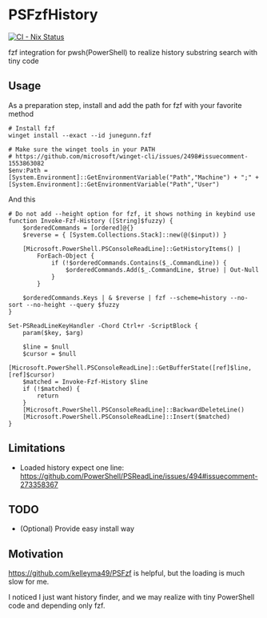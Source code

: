 # PSFzfHistory

[![CI - Nix Status](https://github.com/kachick/PSFzfHistory/actions/workflows/ci-nix.yml/badge.svg?branch=main)](https://github.com/kachick/PSFzfHistory/actions/workflows/ci-nix.yml?query=branch%3Amain+)

fzf integration for pwsh(PowerShell) to realize history substring search with tiny code

## Usage

As a preparation step, install and add the path for fzf with your favorite method

```pwsh
# Install fzf
winget install --exact --id junegunn.fzf

# Make sure the winget tools in your PATH
# https://github.com/microsoft/winget-cli/issues/2498#issuecomment-1553863082
$env:Path = [System.Environment]::GetEnvironmentVariable("Path","Machine") + ";" + [System.Environment]::GetEnvironmentVariable("Path","User")
```

And this

```pwsh
# Do not add --height option for fzf, it shows nothing in keybind use
function Invoke-Fzf-History ([String]$fuzzy) {
    $orderedCommands = [ordered]@{}
    $reverse = { [System.Collections.Stack]::new(@($input)) }

    [Microsoft.PowerShell.PSConsoleReadLine]::GetHistoryItems() |
        ForEach-Object {
            if (!$orderedCommands.Contains($_.CommandLine)) {
                $orderedCommands.Add($_.CommandLine, $true) | Out-Null
            }
        }

    $orderedCommands.Keys | & $reverse | fzf --scheme=history --no-sort --no-height --query $fuzzy
}

Set-PSReadLineKeyHandler -Chord Ctrl+r -ScriptBlock {
    param($key, $arg)

    $line = $null
    $cursor = $null
    [Microsoft.PowerShell.PSConsoleReadLine]::GetBufferState([ref]$line, [ref]$cursor)
    $matched = Invoke-Fzf-History $line
    if (!$matched) {
        return
    }
    [Microsoft.PowerShell.PSConsoleReadLine]::BackwardDeleteLine()
    [Microsoft.PowerShell.PSConsoleReadLine]::Insert($matched)
}
```

## Limitations

- Loaded history expect one line: https://github.com/PowerShell/PSReadLine/issues/494#issuecomment-273358367

## TODO

- (Optional) Provide easy install way

## Motivation

https://github.com/kelleyma49/PSFzf is helpful, but the loading is much slow for me.

I noticed I just want history finder, and we may realize with tiny PowerShell code and depending only fzf.
